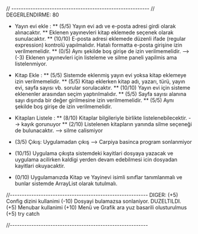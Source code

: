 // ----------------------------------------------------------
// DEGERLENDIRME: 80

* Yayın evi ekle : 
** (5/5) Yayın evi adı ve e-posta adresi girdi olarak alınacaktır. 
** Eklenen yayınevleri kitap eklemede seçenek olarak sunulacaktır. 
** (10/10) E-posta adresi eklemede düzenli ifade (regular expression) kontrolü yapılmalıdır. Hatalı formatta e-posta girişine izin verilmemelidir. 
** (0/5) Aynı şekilde boş girişe de izin verilmemelidir.
--> (-3) Eklenen yayınevleri için listeleme ve silme paneli yapilmis ama listelenmiyor.

* Kitap Ekle : 
** (5/5) Sistemde eklenmiş yayın evi yoksa kitap eklemeye izin verilmemelidir. 
** (5/5) Kitap eklerken kitap adı, yazarı, türü, yayın evi, sayfa sayısı vb. sorular sorulacaktır. 
** (10/10) Yayın evi için sisteme eklenenler arasından seçim yaptırılmalıdır. 
** (5/5) Sayfa sayısı alanına sayı dışında bir değer girilmesine izin verilmemelidir. 
** (5/5) Aynı şekilde boş girişe de izin verilmemelidir.

* Kitapları Listele : 
** (8/10) Kitaplar bilgileriyle birlikte listelenebilecektir. 
--> kayık gorunuyor
** (2/10) Listelenen kitapların yanında silme seçeneği de bulunacaktır.
--> silme calismiyor

* (3/5) Çıkış: Uygulamadan çıkış
--> Carpiya basinca program sonlanmiyor

* (10/15) Uygulama çıkışta sistemdeki kayitlari dosyaya yazacak ve uygulama acilirken kaldigi yerden devam edebilmesi icin dosyadan kayitlari okuyacaktir.

* (0/10) Uygulamanızda Kitap ve Yayinevi isimli sınıflar tanımlanmalı ve bunlar sistemde ArrayList olarak tutulmalı.

//----------------------------------------------------------
DIGER:
(+5) Config dizini kullanimi
(-10) Dosyayi bulamazsa sonlaniyor. DUZELTILDI.
(+5) Menubar kullanimi
(+10) Menü ve Grafik ara yuz basarili olusturulmus
(+5) try catch

//----------------------------------------------------------